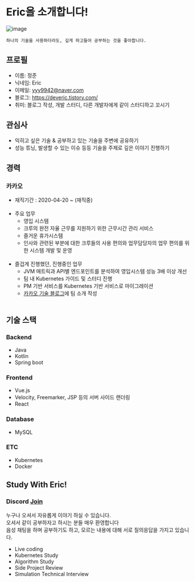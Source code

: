 # Eric을 소개합니다!
![image](https://user-images.githubusercontent.com/46917538/113892402-e7202e80-9800-11eb-942e-2049aba303b3.png)
<br/>
```
하나의 기술을 사용하더라도, 깊게 파고들어 공부하는 것을 좋아합니다.
```

## 프로필
* 이름: 정준 <br/>
* 닉네임: Eric <br/>
* 이메일: yyy9942@naver.com <br/>
* 블로그: https://deveric.tistory.com/
* 취미: 블로그 작성, 개발 스터디, 다른 개발자에게 같이 스터디하고 꼬시기

## 관심사
- 익히고 싶은 기술 & 공부하고 있는 기술을 주변에 공유하기
- 성능 튜닝, 발생할 수 있는 이슈 등등 기술을 주제로 깊은 이야기 진행하기


## 경력
### 카카오
* 재직기간 : 2020-04-20 ~ (재직중)<br/><br/>
* 주요 업무  
  - 영입 시스템
  - 크루의 완전 자율 근무를 지원하기 위한 근무시간 관리 서비스
  - 즐거운 휴가시스템
  - 인사와 관련된 부분에 대한 크루들의 사용 편의와 업무담당자의 업무 편의를 위한 시스템 개발 및 운영<br/><br/>
* 즐겁게 진행했던, 진행중인 업무
  - JVM 매트릭과 API별 엔드포인트를 분석하여 영입시스템 성능 3배 이상 개선
  - 팀 내 Kubernetes 가이드 및 스터디 진행
  - PM 기반 서비스를 Kubernetes 기반 서비스로 마이그레이션
  - [카카오 기술 블로그](https://tech.kakao.com/2020/12/17/kakao-work-platform/)에 팀 소개 작성<br/><br/>

## 기술 스택
### Backend
- Java
- Kotlin
- Spring boot

### Frontend
- Vue.js
- Velocity, Freemarker, JSP 등의 서버 사이드 랜더링
- React

### Database
- MySQL

### ETC
- Kubernetes
- Docker

## Study With Eric!
### Discord [Join](https://discord.gg/7qNA6tG)<br>
누구나 오셔서 자유롭게 이야기 하실 수 있습니다. <br/>
오셔서 같이 공부하자고 하시는 분들 매우 환영합니다 <br/>
음성 채팅을 하며 공부하기도 하고, 모르는 내용에 대해 서로 질의응답을 가지고 있습니다.<br/>

* Live coding
* Kubernetes Study
* Algorithm Study
* Side Project Review
* Simulation Technical Interview
